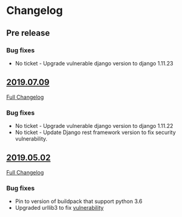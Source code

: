 # Changelog

## Pre release

### Bug fixes

- No ticket - Upgrade vulnerable django version to django 1.11.23

## [2019.07.09](https://github.com/uktrade/directory-sso-proxy/releases/tag/2019.07.09)
[Full Changelog](https://github.com/uktrade/directory-sso-proxy/compare/2019.05.02...2019.07.09)

### Bug fixes

- No ticket - Upgrade vulnerable django version to django 1.11.22
- No ticket - Update Django rest framework version to fix security vulnerability.

## [2019.05.02](https://github.com/uktrade/directory-sso-proxy/releases/tag/2019.05.02)
[Full Changelog](https://github.com/uktrade/directory-sso-proxy/compare/2019.01.10_1...2019.05.02)

### Bug fixes

- Pin to version of buildpack that support python 3.6
- Upgraded urllib3 to fix [vulnerability](https://nvd.nist.gov/vuln/detail/CVE-2019-11324)
